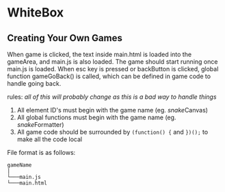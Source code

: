 # WhiteBox
## Creating Your Own Games
When game is clicked, the text inside main.html is loaded into the gameArea, and main.js is also loaded. The game should start running once main.js is loaded. When esc key is pressed or backButton is clicked, global function gameGoBack() is called, which can be defined in game code to handle going back.

rules:  *all of this will probably change as this is a bad way to handle things*
1. All element ID's must begin with the game name (eg. *snake*Canvas)
2. All global functions must begin with the game name (eg. *snake*Formatter)
3. All game code should be surrounded by ```(function() {``` and ```})();``` to make all the code local

File format is as follows:
```
gameName
|
└───main.js
└───main.html
```
  
